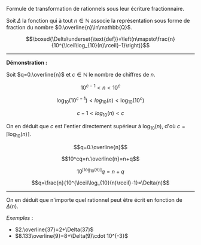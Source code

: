 $\text{Formule de transformation de rationnels sous leur écriture fractionnaire.}$

Soit $\Delta$ la fonction qui à tout $n\in\mathbb{N}$ associe la représentation sous forme de fraction du nombre $0.\overline{n}\in\mathbb{Q}$.

$$\boxed{\Delta\underset{\text{def}}=\left(n\mapsto\frac{n}{10^{\lceil\log_{10}(n)\rceil}-1}\right)}$$

---

__Démonstration :__

Soit $q=0.\overline{n}$ et $c\in\mathbb{N}$ le nombre de chiffres de $n$.

$$10^{c-1}<n<10^c$$

$$\log_{10}(10^{c-1})<log_{10}(n)<\log_{10}(10^{c})$$

$$c-1<log_{10}(n)<c$$

On en déduit que $c$ est l'entier directement supérieur à $\log_{10}(n)$, d'où $c=\lceil\log_{10}(n)\rceil$.

$$q=0.\overline{n}$$

$$10^cq=n.\overline{n}=n+q$$

$$10^{\lceil\log_{10}(n)\rceil}q=n+q$$

$$q=\frac{n}{10^{\lceil\log_{10}(n)\rceil}-1}=\Delta(n)$$

---

On en déduit que n'importe quel rationnel peut être écrit en fonction de $\Delta(n)$.

*Exemples* : 
- $2.\overline{37}=2+\Delta(37)$
- $8.133\overline{9}=8+\Delta(9)\cdot 10^{-3}$